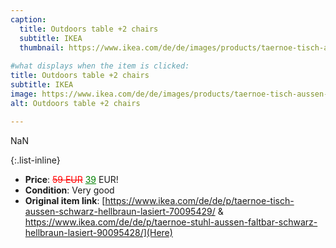 ```yaml
---
caption:
  title: Outdoors table +2 chairs
  subtitle: IKEA
  thumbnail: https://www.ikea.com/de/de/images/products/taernoe-tisch-aussen-schwarz-hellbraun-lasiert__0735751_pe740159_s5.jpg
  
#what displays when the item is clicked:
title: Outdoors table +2 chairs
subtitle: IKEA
image: https://www.ikea.com/de/de/images/products/taernoe-tisch-aussen-schwarz-hellbraun-lasiert__0735751_pe740159_s5.jpg
alt: Outdoors table +2 chairs

---
```

NaN

{:.list-inline} 
- **Price**: <span style="color:red"><del>59 EUR</del></span> <span style="color:green"><ins>39</ins></span> EUR!
- **Condition**: Very good
- **Original item link**: [https://www.ikea.com/de/de/p/taernoe-tisch-aussen-schwarz-hellbraun-lasiert-70095429/ & https://www.ikea.com/de/de/p/taernoe-stuhl-aussen-faltbar-schwarz-hellbraun-lasiert-90095428/](Here)
